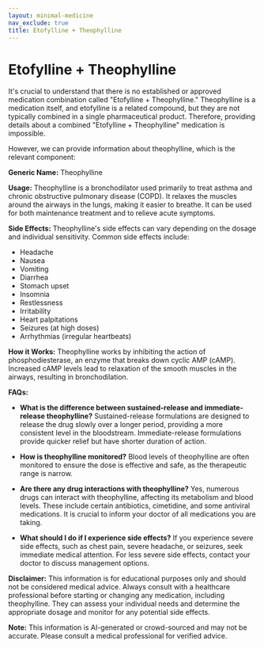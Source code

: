 ```yaml
---
layout: minimal-medicine
nav_exclude: true
title: Etofylline + Theophylline
---
```


# Etofylline + Theophylline

It's crucial to understand that there is no established or approved medication combination called "Etofylline + Theophylline."  Theophylline is a medication itself, and etofylline is a related compound, but they are not typically combined in a single pharmaceutical product.  Therefore, providing details about a combined "Etofylline + Theophylline" medication is impossible.

However, we can provide information about theophylline, which is the relevant component:

**Generic Name:** Theophylline

**Usage:**  Theophylline is a bronchodilator used primarily to treat asthma and chronic obstructive pulmonary disease (COPD). It relaxes the muscles around the airways in the lungs, making it easier to breathe. It can be used for both maintenance treatment and to relieve acute symptoms.

**Side Effects:**  Theophylline's side effects can vary depending on the dosage and individual sensitivity.  Common side effects include:

* Headache
* Nausea
* Vomiting
* Diarrhea
* Stomach upset
* Insomnia
* Restlessness
* Irritability
* Heart palpitations
* Seizures (at high doses)
* Arrhythmias (irregular heartbeats)


**How it Works:** Theophylline works by inhibiting the action of phosphodiesterase, an enzyme that breaks down cyclic AMP (cAMP).  Increased cAMP levels lead to relaxation of the smooth muscles in the airways, resulting in bronchodilation.

**FAQs:**

* **What is the difference between sustained-release and immediate-release theophylline?** Sustained-release formulations are designed to release the drug slowly over a longer period, providing a more consistent level in the bloodstream. Immediate-release formulations provide quicker relief but have shorter duration of action.

* **How is theophylline monitored?**  Blood levels of theophylline are often monitored to ensure the dose is effective and safe, as the therapeutic range is narrow.

* **Are there any drug interactions with theophylline?** Yes, numerous drugs can interact with theophylline, affecting its metabolism and blood levels.  These include certain antibiotics, cimetidine, and some antiviral medications.  It is crucial to inform your doctor of all medications you are taking.

* **What should I do if I experience side effects?** If you experience severe side effects, such as chest pain, severe headache, or seizures, seek immediate medical attention.  For less severe side effects, contact your doctor to discuss management options.


**Disclaimer:** This information is for educational purposes only and should not be considered medical advice.  Always consult with a healthcare professional before starting or changing any medication, including theophylline. They can assess your individual needs and determine the appropriate dosage and monitor for any potential side effects.


**Note:** This information is AI-generated or crowd-sourced and may not be accurate. Please consult a medical professional for verified advice.